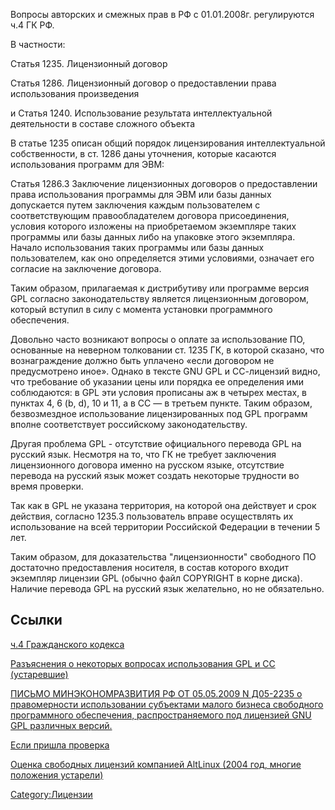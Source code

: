 Вопросы авторских и смежных прав в РФ с 01.01.2008г. регулируются ч.4 ГК
РФ.

В частности:

Статья 1235. Лицензионный договор

Статья 1286. Лицензионный договор о предоставлении права использования
произведения

и Статья 1240. Использование результата интеллектуальной деятельности в
составе сложного объекта

В статье 1235 описан общий порядок лицензирования интеллектуальной
собственности, в ст. 1286 даны уточнения, которые касаются
использования программ для ЭВМ:

Статья 1286.3 Заключение лицензионных договоров о предоставлении права
использования программы для ЭВМ или базы данных допускается путем
заключения каждым пользователем с соответствующим правообладателем
договора присоединения, условия которого изложены на приобретаемом
экземпляре таких программы или базы данных либо на упаковке этого
экземпляра. Начало использования таких программы или базы данных
пользователем, как оно определяется этими условиями, означает его
согласие на заключение договора.

Таким образом, прилагаемая к дистрибутиву или программе версия GPL
согласно законодательству является лицензионным договором, который
вступил в силу с момента установки программного обеспечения.

Довольно часто возникают вопросы о оплате за использование ПО,
основанные на неверном толковании ст. 1235 ГК, в которой
сказано, что вознаграждение должно быть уплачено «если договором
не предусмотрено иное». Однако в тексте GNU GPL и СС-лицензий видно,
что требование об указании цены или порядка ее определения ими
соблюдаются: в GPL эти условия прописаны аж в четырех местах, в
пунктах 4, 6 (b, d), 10 и 11, а в СС — в третьем пункте. Таким образом,
безвозмездное использование лицензированных под GPL программ вполне
соответствует российскому законодательству.

Другая проблема GPL - отсутствие официального перевода GPL на русский
язык. Несмотря на то, что ГК не требует заключения лицензионного
договора именно на русском языке, отсутствие перевода на русский
язык может создать некоторые трудности во время проверки.

Так как в GPL не указана территория, на которой она действует и срок
действия, согласно 1235.3 пользователь вправе осуществлять их
использование на всей территории Российской Федерации в течении 5
лет.

Таким образом, для доказательства "лицензионности" свободного ПО
достаточно предоставления носителя, в состав которого входит
экземпляр лицензии GPL (обычно файл COPYRIGHT в корне диска).
Наличие перевода GPL на русский язык желательно, но не
обязательно.

## Ссылки

[ч.4 Гражданского
кодекса](http://www.internet-law.ru/law/kodeks/gk4.htm)

[Разъяснения о некоторых вопросах использования GPL и СС
(устаревшие)](http://www.webplanet.ru/knowhow/law/protasov/2008/03/27/gpl_translation2.html)

[ПИСЬМО МИНЭКОНОМРАЗВИТИЯ РФ ОТ 05.05.2009 N Д05-2235 о правомерности
использовании субъектами малого бизнеса свободного программного
обеспечения, распространяемого под лицензией GNU GPL различных
версий.](http://www.subschet.ru/subschet.nsf/docs/0C3E2997FDF34C30C32576220019BE2D.html)

[Если пришла проверка](http://habrahabr.ru/blogs/infosecurity/87748/)

[Оценка свободных лицензий компанией AltLinux (2004 год, многие
положения
устарели)](http://www.altlinux.ru/media/otchet_dlia_publikacii/part4.html)

[Category:Лицензии](Category:Лицензии)